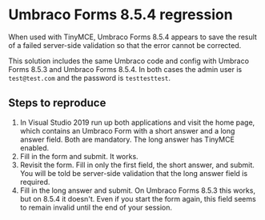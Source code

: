 # Umbraco Forms 8.5.4 regression

When used with TinyMCE, Umbraco Forms 8.5.4 appears to save the result of a failed server-side validation so that the error cannot be corrected.

This solution includes the same Umbraco code and config with Umbraco Forms 8.5.3 and Umbraco Forms 8.5.4. In both cases the admin user is `test@test.com` and the password is `testtesttest`.

## Steps to reproduce

1. In Visual Studio 2019 run up both applications and visit the home page, which contains an Umbraco Form with a short answer and a long answer field. Both are mandatory. The long answer has TinyMCE enabled.
2. Fill in the form and submit. It works.
3. Revisit the form. Fill in only the first field, the short answer, and submit. You will be told be server-side validation that the long answer field is required.
4. Fill in the long answer and submit. On Umbraco Forms 8.5.3 this works, but on 8.5.4 it doesn't. Even if you start the form again, this field seems to remain invalid until the end of your session.
